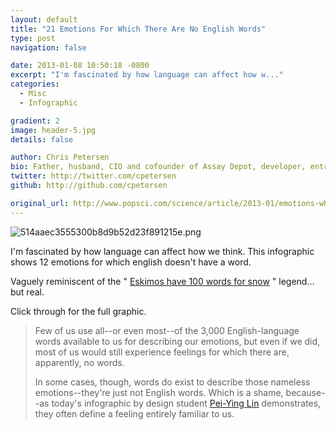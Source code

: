 ```yaml
---
layout: default
title: "21 Emotions For Which There Are No English Words"
type: post
navigation: false

date: 2013-01-08 10:50:18 -0800
excerpt: "I'm fascinated by how language can affect how w..."
categories:
  - Misc
  - Infographic

gradient: 2
image: header-5.jpg
details: false

author: Chris Petersen
bio: Father, husband, CIO and cofounder of Assay Depot, developer, entrepreneur and technologist.
twitter: http://twitter.com/cpetersen
github: http://github.com/cpetersen

original_url: http://www.popsci.com/science/article/2013-01/emotions-which-there-are-no-english-words-infographic
---
```





 ![514aaec3555300b8d9b52d23f891215e.png](/attachments/514aaec3555300b8d9b52d23f891215e/image.png) 

 I'm fascinated by how language can affect how we think. This infographic shows 12 emotions for which english doesn't have a word.

Vaguely reminiscent of the " [Eskimos have 100 words for snow](http://en.wikipedia.org/wiki/Eskimo_words_for_snow) " legend... but real. 

 Click through for the full graphic. 

 > Few of us use all--or even most--of the 3,000 English-language words available to us for describing our emotions, but even if we did, most of us would still experience feelings for which there are, apparently, no words.
 > 
 > In some cases, though, words do exist to describe those nameless emotions--they're just not English words. Which is a shame, because--as today's infographic by design student [Pei-Ying Lin](http://peiyinglin.net/about/) demonstrates, they often define a feeling entirely familiar to us.

 
